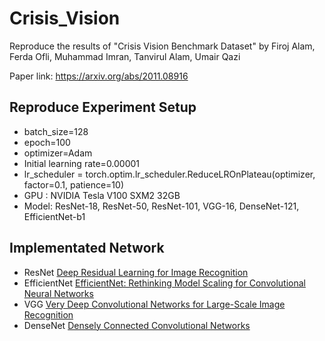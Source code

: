 # Crisis_Vision

Reproduce the results of "Crisis Vision Benchmark Dataset" by Firoj Alam, Ferda Ofli, Muhammad Imran, Tanvirul Alam, Umair Qazi

Paper link: https://arxiv.org/abs/2011.08916

## Reproduce Experiment Setup
* batch_size=128
* epoch=100
* optimizer=Adam
* Initial learning rate=0.00001
* lr_scheduler = torch.optim.lr_scheduler.ReduceLROnPlateau(optimizer, factor=0.1, patience=10)
* GPU : NVIDIA Tesla V100 SXM2 32GB
* Model: ResNet-18, ResNet-50, ResNet-101, VGG-16, DenseNet-121, EfficientNet-b1

## Implementated Network
* ResNet        [Deep Residual Learning for Image Recognition](https://arxiv.org/abs/1512.03385v1)
* EfficientNet  [EfficientNet: Rethinking Model Scaling for Convolutional Neural Networks](https://arxiv.org/abs/1905.11946)
* VGG           [Very Deep Convolutional Networks for Large-Scale Image Recognition](https://arxiv.org/abs/1409.1556v6)
* DenseNet      [Densely Connected Convolutional Networks](https://arxiv.org/abs/1608.06993v5)
